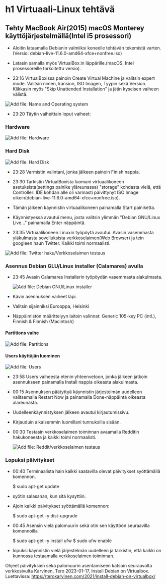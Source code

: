 # h1 Virtuaali-Linux tehtävä
## Tehty MacBook Air(2015) macOS Monterey käyttöjärjestelmällä(Intel i5 prosessori)
- Aloitin lataamalla Debianin valmiiksi koneelle tehtävän tekemistä varten.(Versio: debian-live-11.6.0-amd64-xfce+nonfree.iso)
- Latasin samalla myös VirtualBox:in läppärille.(macOS, Intel prosessoreille tarkoitettu versio). 

- 23:16 VirtualBoxissa painoin Create Virtual Machine ja valitsin expert mode. Valitsin nimen, kansion, ISO Imagen, Tyypin sekä Version. Klikkasin myös "Skip Unattended Installation" ja jätin kyseisen vaiheen välistä.
  
![Add file: Name and Operating system](name-and-operating-system.png)

- 23:20 Täytin vaiheittain loput vaiheet: 

### Hardware

![Add file: Hardware](hardware.png)

### Hard Disk

![Add file: Hard Disk](hard-disk.png)
  
- 23:28 Varmistin valintani, jonka jälkeen painoin Finish nappia.
- 23:30 Tarkistin VirtualBoxista luomani virtuaalikoneen asetuksista(settings painike yläreunassa) "storage" kohdasta vielä, että Controller: IDE kohdan alle oli varmasti päivittynyt ISO Image oikein(debian-live-11.6.0-amd64-xfce+nonfree.iso).

- Tämän jälkeen käynnistin virtuaalikoneen painamalla Start painiketta.

- Käynnistyessä avautui menu, josta valitsin ylimmän "Debian GNU/Linux Live..." painamalla Enter näppäintä.

- 23:35 Virtuaalikoneen Linuxin työpöytä avautui. Avasin vasemmasta yläkulmasta sovelluksista verkkoselaimen(Web Browser) ja tein googleen haun Twitter. Kaikki toimi normaalisti.

![Add file: Twitter haku/Verkkoselaimen testaus](web-browser-pre-install.png)

### Asennus Debian GLU/Linux installer (Calamares) avulla

- 23:45 Avasin Calamares Installerin työpöydän vasemmasta alakulmasta.

  ![Add file: Debian GNU/Linux installer](installer.png)

- Kävin asennuksen vaiheet läpi.

- Valitsin sijainniksi Eurooppa, Helsinki

- Näppäimistön määrittelyyn laitoin valinnat:
    Generic 105-key PC (intl.), Finnish & Finnish (Macintosh)
  
#### Partitions vaihe

  ![Add file: Partitions](partitions.png)
  
#### Users käyttäjän luominen

  ![Add file: Users](users.png)

- 23:58 Users vaiheesta etenin yhteenvetoon, jonka jälkeen jatkoin asennukseen painamalla Install nappia oikeasta alakulmasta.

- 00:15 Asennuksen päätyttyä käynnistin järjestelmän uudelleen valitsemalla Restart Now ja painamalla Done-näppäintä oikeasta alareunasta.

- Uudelleenkäynnistyksen jälkeen avautui kirjautumissivu.

- Kirjauduin aikaisemmin luomillani tunnuksilla sisään.
  
- 00:30 Testasin verkkoselaimen toiminnan avaamalla Redditin hakukoneesta ja kaikki toimi normaalisti.

  ![Add file: Reddit/verkkoselaimen testaus](web-browser-after-install.png)
  
### Lopuksi päivitykset

- 00:40 Terminaalista hain kaikki saatavilla olevat päivitykset syöttämällä komennon.

    $ sudo apt-get update
    
- syötin salasanan, kun sitä kysyttiin.

- Ajoin kaikki päivitykset syöttämällä komennon:

    $ sudo apt-get -y dist-upgrade
    
- 00:45 Asensin vielä palomuurin sekä otin sen käyttöön seuraavilla komennoilla

    $ sudo apt-get -y install ufw
    $ sudo ufw enable
    
- lopuksi käynnistin vielä järjestelmän uudelleen ja tarkistin, että kaikki on kunnossa testaamalla verkkoselaimen toiminnan.

Ohjeet päivityksien sekä palomuurin asentamiseen katsoin seuraavalta verkkosivulta Karvinen, Tero 2023-01-17, Install Debian on Virtualbox. Luettavissa: https://terokarvinen.com/2021/install-debian-on-virtualbox/

  




